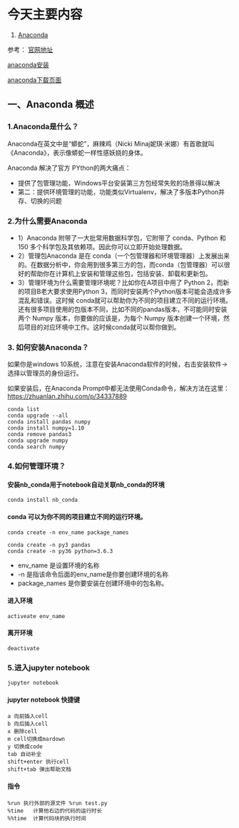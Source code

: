 # 今天主要内容
1. [Anaconda]()

参考：
[官网地址](https://www.anaconda.com) 

[anaconda安装](https://www.zhihu.com/question/58033789})

[anaconda下载页面](https://www.anaconda.com/distribution/)


## 一、Anaconda 概述
### 1.Anaconda是什么？
Anaconda在英文中是“蟒蛇”，麻辣鸡（Nicki Minaj妮琪·米娜）有首歌就叫《Anaconda》，表示像蟒蛇一样性感妖娆的身体。

Anaconda 解决了官方 PYthon的两大痛点：
- 提供了包管理功能，Windows平台安装第三方包经常失败的场景得以解决
- 第二：提供环境管理的功能，功能类似Virtualenv，解决了多版本Python并存、切换的问题

### 2.为什么需要Anaconda
- 1）Anaconda 附带了一大批常用数据科学包，它附带了 conda、Python 和 150 多个科学包及其依赖项。因此你可以立即开始处理数据。
- 2）管理包Anaconda 是在 conda（一个包管理器和环境管理器）上发展出来的。在数据分析中，你会用到很多第三方的包，而conda（包管理器）可以很好的帮助你在计算机上安装和管理这些包，包括安装、卸载和更新包。
- 3）管理环境为什么需要管理环境呢？比如你在A项目中用了 Python 2，而新的项目B老大要求使用Python 3，而同时安装两个Python版本可能会造成许多混乱和错误。这时候 conda就可以帮助你为不同的项目建立不同的运行环境。还有很多项目使用的包版本不同，比如不同的pandas版本，不可能同时安装两个 Numpy 版本，你要做的应该是，为每个 Numpy 版本创建一个环境，然后项目的对应环境中工作。这时候conda就可以帮你做到。

### 3. 如何安装Anaconda？

如果你是windows 10系统，注意在安装Anaconda软件的时候，右击安装软件→选择以管理员的身份运行。

如果安装后，在Anaconda Prompt中都无法使用Conda命令，解决方法在这里：
https://zhuanlan.zhihu.com/p/34337889

```
conda list
conda upgrade --all
conda install pandas numpy  
conda install numpy=1.10
conda remove pandas3
conda upgrade numpy
conda search numpy
```

### 4.如何管理环境？
#### 安装nb_conda用于notebook自动关联nb_conda的环境
```
conda install nb_conda
```
#### conda 可以为你不同的项目建立不同的运行环境。
```
conda create -n env_name package_names

conda create -n py3 pandas
conda create -n py36 python=3.6.3
```
- env_name 是设置环境的名称
- -n 是指该命令后面的env_name是你要创建环境的名称
- package_names 是你要安装在创建环境中的包名称。

#### 进入环境
```
activeate env_name
```
#### 离开环境
```
deactivate
```
### 5.进入jupyter notebook
```
jupyter notebook
```
#### jupyter notebook 快捷键
```
a 向前插入cell
b 向后插入cell
x 删除cell
m cell切换成mardown
y 切换成code
tab 自动补全
shift+enter 执行cell
shift+tab 弹出帮助文档
```
#### 指令
```
%run 执行外部的源文件 %run test.py
%time   计算他右边的代码的运行时长
%%time  计算代码块的执行时间
```
